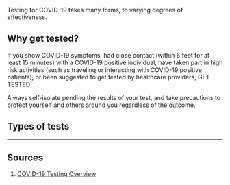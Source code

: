 Testing for COVID-19 takes many forms, to varying degrees of effectiveness.

## Why get tested?

If you show COVID-19 symptoms, had close contact (within 6 feet for at least 15 minutes) with a COVID-19 positive individual, have taken part in high risk activities (such as traveling or interacting with COVID-19 positive patients), or been suggested to get tested by healthcare providers, GET TESTED!

Always self-isolate pending the results of your test, and take precautions to protect yourself and others around you regardless of the outcome.

## Types of tests


***

## Sources

1. [COVID-19 Testing Overview](https://www.cdc.gov/coronavirus/2019-ncov/symptoms-testing/testing.html)